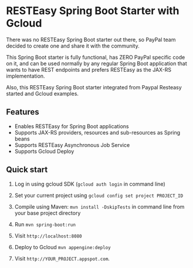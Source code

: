 # RESTEasy Spring Boot Starter with Gcloud

There was no RESTEasy Spring Boot starter out there, so PayPal team decided to create one and share it with the community.<br>

This Spring Boot starter is fully functional, has ZERO PayPal specific code on it, and can be used normally by any regular Spring Boot application that wants to have REST endpoints and prefers RESTEasy as the JAX-RS implementation.

Also, this RESTEasy Spring Boot starter integrated from Paypal Resteasy started and Gcloud examples.

## Features
* Enables RESTEasy for Spring Boot applications
* Supports JAX-RS providers, resources and sub-resources as Spring beans
* Supports RESTEasy Asynchronous Job Service
* Supports Gcloud Deploy

## Quick start

1. Log in using gcloud SDK (`gcloud auth login` in command line)

1. Set your current project using `gcloud config set project PROJECT_ID`

1. Compile using Maven: `mvn install -DskipTests` in command line from your base project directory

1. Run `mvn spring-boot:run`

1. Visit `http://localhost:8080`

1. Deploy to Gcloud `mvn appengine:deploy`

1. Visit `http://YOUR_PROJECT.appspot.com`.
